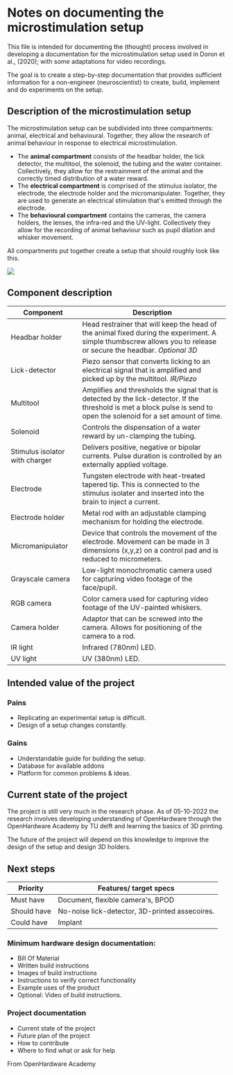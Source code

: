 # Notes on documenting the microstimulation setup
This file is intended for documenting the (thought) process involved in developing a documentation for the microstimulation setup used in Doron et al., (2020); with some adaptations for video recordings. 

The goal is to create a step-by-step documentation that provides sufficient information for a non-engineer (neuroscientist) to create, build, implement and do experiments on the setup. 

## Description of the microstimulation setup
The microstimulation setup can be subdivided into three compartments: animal, electrical and behavioural. Together, they allow the research of animal behaviour in response to electrical microstimulation.

* The **animal compartment** consists of the headbar holder, the lick detector, the multitool, the solenoid, the tubing and the water container. Collectively, they allow for the restrainment of the animal and the correctly timed distribution of a water reward.
* The **electrical compartment** is comprised of the stimulus isolator, the electrode, the electrode holder and the micromanipulater. Together, they are used to generate an electrical stimulation that's emitted through the electrode.
* The **behavioural compartment** contains the cameras, the camera holders, the lenses, the infra-red and the UV-light. Collectively they allow for the recording of animal behaviour such as pupil dilation and whisker movement.

All compartments put together create a setup that should roughly look like this. 

![](https://i.imgur.com/2MDle4r.jpg)

## Component description
|Component|Description |
|--------|-------|
|Headbar holder| Head restrainer that will keep the head of the animal fixed during the experiment. A simple thumbscrew allows you to release or secure the headbar. *Optional 3D*|
|Lick-detector| Piezo sensor that converts licking to an electrical signal that is amplified and picked up by the multitool. *IR/Piezo*|
|Multitool| Amplifies and thresholds the signal that is detected by the lick-detector. If the threshold is met a block pulse is send to open the solenoid for a set amount of time.|
|Solenoid| Controls the dispensation of a water reward by un-clamping the tubing.|
|Stimulus isolator with charger| Delivers positive, negative or bipolar currents. Pulse duration is controlled by an externally applied voltage.|
|Electrode| Tungsten electrode with heat-treated tapered tip. This is connected to the stimulus isolater and inserted into the brain to inject a current.|
|Electrode holder| Metal rod with an adjustable clamping mechanism for holding the electrode.|
|Micromanipulator| Device that controls the movement of the electrode. Movement can be made in 3 dimensions (x,y,z) on a control pad and is reduced to micrometers.|
|Grayscale camera| Low-light monochromatic camera used for capturing video footage of the face/pupil.|
|RGB camera| Color camera used for capturing video footage of the UV-painted whiskers.|
|Camera holder| Adaptor that can be screwed into the camera. Allows for positioning of the camera to a rod.|
|IR light| Infrared (780nm) LED.|
|UV light| UV (380nm) LED.|

## Intended value of the project
### Pains
- Replicating an experimental setup is difficult. 
- Design of a setup changes constantly.
### Gains
- Understandable guide for building the setup.
- Database for available addons
- Platform for common problems & ideas.


## Current state of the project
The project is still very much in the research phase. As of 05-10-2022 the research involves developing understanding of OpenHardware through the OpenHardware Academy by TU delft and learning the basics of 3D printing.

The future of the project will depend on this knowledge to improve the design of the setup and design 3D holders.

## Next steps
|Priority| Features/ target specs|
|--------|-------|
|Must have| Document, flexible camera's, BPOD|
|Should have| No-noise lick-detector, 3D-printed assecoires.
|Could have| Implant

### Minimum hardware design documentation:
* Bill Of Material
* Written build instructions
* Images of build instructions
* Instructions to verify correct functionality
* Example uses of the product
* Optional: Video of build instructions.

### Project documentation
* Current state of the project
* Future plan of the project
* How to contribute
* Where to find what or ask for help

From OpenHardware Academy